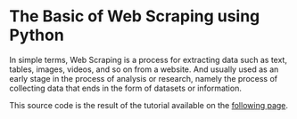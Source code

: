 # The Basic of Web Scraping using Python

In simple terms, Web Scraping is a process for extracting data such as text, tables, images, videos, and so on from a website. And usually used as an early stage in the process of analysis or research, namely the process of collecting data that ends in the form of datasets or information.

This source code is the result of the tutorial available on the [following page](https://owlengine.com/articles/the-basic-of-web-scraping-using-python).